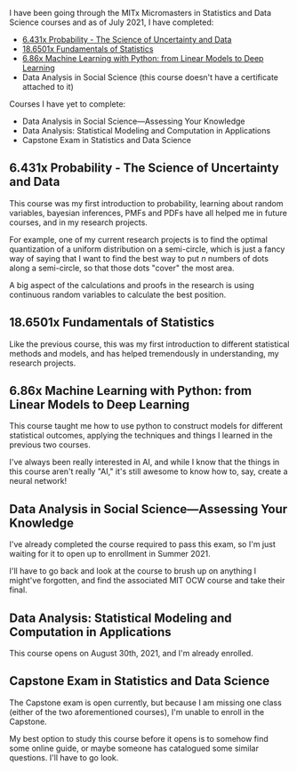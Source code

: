 I have been going through the MITx Micromasters in Statistics and Data Science courses and as of July 2021, I have completed:

- [6.431x Probability - The Science of Uncertainty and Data](https://courses.edx.org/certificates/8f52dce30e364ab2bdacbc05b9d83bf3)
- [18.6501x Fundamentals of Statistics](https://courses.edx.org/certificates/638eb74d2fbf49eba2fbcf72c729002b)
- [6.86x Machine Learning with Python: from Linear Models to Deep Learning](https://courses.edx.org/certificates/8809766248b14bdf87e0f20c39a72111)
- Data Analysis in Social Science (this course doesn't have a certificate attached to it)

Courses I have yet to complete:

- Data Analysis in Social Science—Assessing Your Knowledge
- Data Analysis: Statistical Modeling and Computation in Applications
- Capstone Exam in Statistics and Data Science

## 6.431x Probability - The Science of Uncertainty and Data

This course was my first introduction to probability, learning about random variables, bayesian inferences, PMFs and PDFs have all helped me in future courses, and in my research projects.

For example, one of my current research projects is to find the optimal quantization of a uniform distribution on a semi-circle, which is just a fancy way of saying that I want to find the best way to put $n$ numbers of dots along a semi-circle, so that those dots "cover" the most area.

A big aspect of the calculations and proofs in the research is using continuous random variables to calculate the best position.

## 18.6501x Fundamentals of Statistics

Like the previous course, this was my first introduction to different statistical methods and models, and has helped tremendously in understanding, my research projects.

## 6.86x Machine Learning with Python: from Linear Models to Deep Learning

This course taught me how to use python to construct models for different statistical outcomes, applying the techniques and things I learned in the previous two courses.

I've always been really interested in AI, and while I know that the things in this course aren't really "AI," it's still awesome to know how to, say, create a neural network!

## Data Analysis in Social Science—Assessing Your Knowledge

I've already completed the course required to pass this exam, so I'm just waiting for it to open up to enrollment in Summer 2021.

I'll have to go back and look at the course to brush up on anything I might've forgotten, and find the associated MIT OCW course and take their final.

## Data Analysis: Statistical Modeling and Computation in Applications

This course opens on August 30th, 2021, and I'm already enrolled.

## Capstone Exam in Statistics and Data Science

The Capstone exam is open currently, but because I am missing one class (either of the two aforementioned courses), I'm unable to enroll in the Capstone.

My best option to study this course before it opens is to somehow find some online guide, or maybe someone has catalogued some similar questions. I'll have to go look.